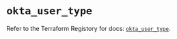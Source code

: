 # `okta_user_type`

Refer to the Terraform Registory for docs: [`okta_user_type`](https://registry.terraform.io/providers/okta/okta/4.5.0/docs/resources/user_type).
